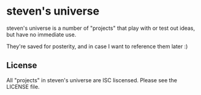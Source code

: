 steven's universe
=================

steven's universe is a number of "projects" that play with or test out ideas,
but have no immediate use.

They're saved for posterity, and in case I want to reference them later :)

## License

All "projects" in steven's universe are ISC liscensed.
Please see the LICENSE file.
